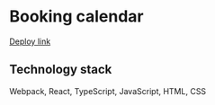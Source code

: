 # Booking calendar

<a href="https://leshkevichds.github.io/booking-calendar/">Deploy link</a>

## Technology stack

Webpack, React, TypeScript, JavaScript, HTML, CSS
